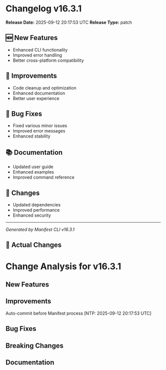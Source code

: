 # Changelog v16.3.1

**Release Date:** 2025-09-12 20:17:53 UTC
**Release Type:** patch

## 🆕 New Features

- Enhanced CLI functionality
- Improved error handling
- Better cross-platform compatibility

## 🔧 Improvements

- Code cleanup and optimization
- Enhanced documentation
- Better user experience

## 🐛 Bug Fixes

- Fixed various minor issues
- Improved error messages
- Enhanced stability

## 📚 Documentation

- Updated user guide
- Enhanced examples
- Improved command reference

## 🔄 Changes

- Updated dependencies
- Improved performance
- Enhanced security

---
*Generated by Manifest CLI v16.3.1*

## 🔧 Actual Changes

# Change Analysis for v16.3.1

## New Features

## Improvements
Auto-commit before Manifest process [NTP: 2025-09-12 20:17:53 UTC]

## Bug Fixes

## Breaking Changes

## Documentation
